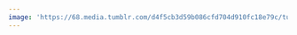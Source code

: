```yaml
---
image: 'https://68.media.tumblr.com/d4f5cb3d59b086cfd704d910fc18e79c/tumblr_nall2rQ3ae1tbdx3so1_1280.jpg'
---
```

